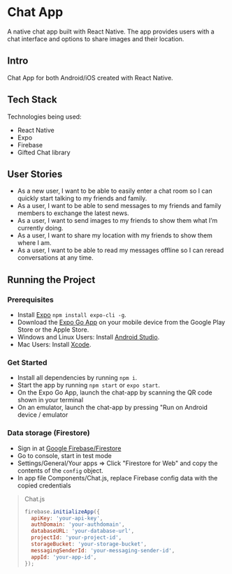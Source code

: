 # Chat App
A native chat app built with React Native. The app provides users with a chat interface and options to share images and their location.

 ## Intro
 Chat App for both Android/iOS created with React Native.

 ## Tech Stack
 Technologies being used:
 - React Native
 - Expo
 - Firebase
 - Gifted Chat library

 ## User Stories
 - As a new user, I want to be able to easily enter a chat room so I can quickly start talking to my friends and family.
 - As a user, I want to be able to send messages to my friends and family members to exchange the latest news.
 - As a user, I want to send images to my friends to show them what I’m currently doing.
 - As a user, I want to share my location with my friends to show them where I am.
 - As a user, I want to be able to read my messages offline so I can reread conversations at any time.

 ## Running the Project
### Prerequisites
- Install [Expo](https://expo.dev/) `npm install expo-cli -g`.
- Download the [Expo Go App](https://expo.dev/client) on your mobile device from the Google Play Store or the Apple Store.
- Windows and Linux Users: Install [Android Studio](https://developer.android.com/studio).
- Mac Users: Install [Xcode](https://developer.apple.com/xcode/).

### Get Started
- Install all dependencies by running `npm i`.
- Start the app by running `npm start` or `expo start`.
- On the Expo Go App, launch the chat-app by scanning the QR code shown in your terminal
- On an emulator, launch the chat-app by pressing "Run on Android device / emulator

### Data storage (Firestore)
- Sign in at [Google Firebase/Firestore](https://firebase.google.com/) 
- Go to console, start in test mode
- Settings/General/Your apps => Click "Firestore for Web" and copy the contents of the `config` object.
- In app file Components/Chat.js, replace Firebase config data with the copied credentials

> Chat.js
>
> ```javascript
> firebase.initializeApp({
>   apiKey: 'your-api-key',
>   authDomain: 'your-authdomain',
>   databaseURL: 'your-database-url',
>   projectId: 'your-project-id',
>   storageBucket: 'your-storage-bucket',
>   messagingSenderId: 'your-messaging-sender-id',
>   appId: 'your-app-id',
> });